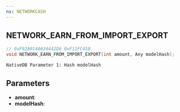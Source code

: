 ```yaml
---
ns: NETWORKCASH
---
```

## NETWORK_EARN_FROM_IMPORT_EXPORT

```c
// 0xF92A014A634442D6 0xF11FC458
void NETWORK_EARN_FROM_IMPORT_EXPORT(int amount, Any modelHash);
```

```
NativeDB Parameter 1: Hash modelHash
```

## Parameters
* **amount**: 
* **modelHash**: 

